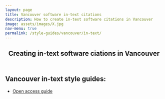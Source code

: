 ```yaml
---
layout: page
title: Vancouver software in-text citations
description: How to create in-text software citations in Vancouver
image: assets/images/X.jpg
nav-menu: true
permalink: /style-guides/vancouver/in-text/
---
```

<!-- Main -->
<div id="main" class="alt">

<!-- One -->
<section id="one">
	<div class="inner">
		<header class="major">
			<h1>Creating in-text software ciations in Vancouver</h1>
		</header>

<!-- Content -->
<h2 id="content">Vancouver in-text style guides:</h2>
<div class="row">
	<div class="6u$ 12u$(small)">
		<ul class="actions">
			<li><a href="https://canberra.libguides.com/c.php?g=599301&p=4149543" class="button big">Open access guide</a></li>
		</ul>
	</div>

</div>

</div>
